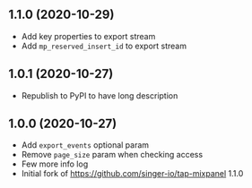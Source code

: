 1.1.0 (2020-10-29)
-------------------

- Add key properties to export stream
- Add `mp_reserved_insert_id` to export stream

1.0.1 (2020-10-27)
-------------------

- Republish to PyPI to have long description

1.0.0 (2020-10-27)
-------------------

- Add `export_events` optional param
- Remove `page_size` param when checking access
- Few more info log
- Initial fork of https://github.com/singer-io/tap-mixpanel 1.1.0

